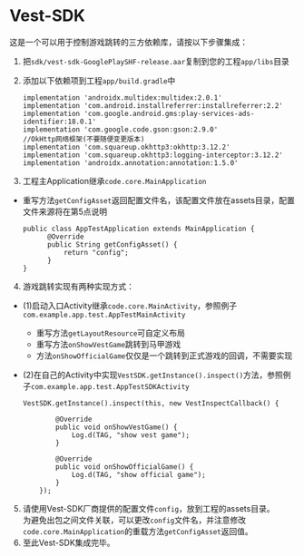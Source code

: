 # Vest-SDK

这是一个可以用于控制游戏跳转的三方依赖库，请按以下步骤集成：  

1. 把`sdk/vest-sdk-GooglePlaySHF-release.aar`复制到您的工程`app/libs`目录

2. 添加以下依赖项到工程`app/build.gradle`中  
    ```
    implementation 'androidx.multidex:multidex:2.0.1'  
    implementation 'com.android.installreferrer:installreferrer:2.2'  
    implementation 'com.google.android.gms:play-services-ads-identifier:18.0.1'  
    implementation 'com.google.code.gson:gson:2.9.0'  
    //OkHttp网络框架(不要随便变更版本)  
    implementation 'com.squareup.okhttp3:okhttp:3.12.2'  
    implementation 'com.squareup.okhttp3:logging-interceptor:3.12.2'  
    implementation 'androidx.annotation:annotation:1.5.0'  
    ```
3. 工程主Application继承`code.core.MainApplication`
  - 重写方法`getConfigAsset`返回配置文件名，该配置文件放在assets目录，配置文件来源将在第5点说明
    ```
    public class AppTestApplication extends MainApplication {  
          @Override  
          public String getConfigAsset() {  
              return "config";  
          }  
    }
    ```
4. 游戏跳转实现有两种实现方式：  
  - (1)启动入口Activity继承`code.core.MainActivity`，参照例子`com.example.app.test.AppTestMainActivity`
    - 重写方法`getLayoutResource`可自定义布局  
    - 重写方法`onShowVestGame`跳转到马甲游戏  
    - 方法`onShowOfficialGame`仅仅是一个跳转到正式游戏的回调，不需要实现  

  - (2)在自己的Activity中实现`VestSDK.getInstance().inspect()`方法，参照例子`com.example.app.test.AppTestSDKActivity`  
    ```
    VestSDK.getInstance().inspect(this, new VestInspectCallback() {  
                     
            @Override  
            public void onShowVestGame() {  
                Log.d(TAG, "show vest game");  
            }  
    
            @Override  
            public void onShowOfficialGame() {  
                Log.d(TAG, "show official game");  
            }  
        });  
    ```

5. 请使用Vest-SDK厂商提供的配置文件`config`，放到工程的assets目录。  
为避免出包之间文件关联，可以更改`config`文件名，并注意修改`code.core.MainApplication`的重载方法`getConfigAsset`返回值。
6. 至此Vest-SDK集成完毕。
